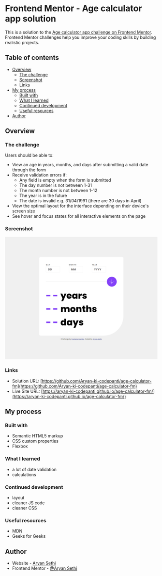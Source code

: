# Frontend Mentor - Age calculator app solution

This is a solution to the [Age calculator app challenge on Frontend Mentor](https://www.frontendmentor.io/challenges/age-calculator-app-dF9DFFpj-Q). Frontend Mentor challenges help you improve your coding skills by building realistic projects.

## Table of contents

-   [Overview](#overview)
    -   [The challenge](#the-challenge)
    -   [Screenshot](#screenshot)
    -   [Links](#links)
-   [My process](#my-process)
    -   [Built with](#built-with)
    -   [What I learned](#what-i-learned)
    -   [Continued development](#continued-development)
    -   [Useful resources](#useful-resources)
-   [Author](#author)

## Overview

### The challenge

Users should be able to:

-   View an age in years, months, and days after submitting a valid date through the form
-   Receive validation errors if:
    -   Any field is empty when the form is submitted
    -   The day number is not between 1-31
    -   The month number is not between 1-12
    -   The year is in the future
    -   The date is invalid e.g. 31/04/1991 (there are 30 days in April)
-   View the optimal layout for the interface depending on their device's screen size
-   See hover and focus states for all interactive elements on the page

### Screenshot

![](./assets/ss/desktop.PNG)

### Links

-   Solution URL: [https://github.com/Aryan-ki-codepanti/age-calculator-fm](https://github.com/Aryan-ki-codepanti/age-calculator-fm)
-   Live Site URL: [https://aryan-ki-codepanti.github.io/age-calculator-fm/](https://aryan-ki-codepanti.github.io/age-calculator-fm/)

## My process

### Built with

-   Semantic HTML5 markup
-   CSS custom properties
-   Flexbox

### What I learned

-   a lot of date validation
-   calculations

### Continued development

-   layout
-   cleaner JS code
-   cleaner CSS

### Useful resources

-   MDN
-   Geeks for Geeks

## Author

-   Website - [Aryan Sethi](https://github.com/Aryan-ki-codepanti)
-   Frontend Mentor - [@Aryan Sethi](https://www.frontendmentor.io/profile/Aryan-ki-codepanti)
